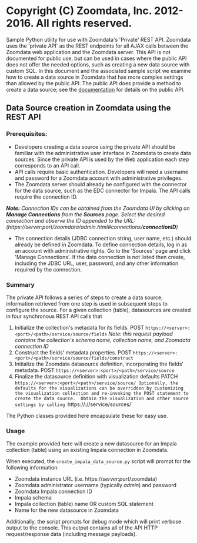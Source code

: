 # Copyright (C) Zoomdata, Inc. 2012-2016. All rights reserved.

Sample Python utility for use with Zoomdata's 'Private' REST API.  Zoomdata uses the 'private API' as the REST endpoints for all AJAX calls between the Zoomdata web application and the Zoomdata server.  This API is not documented for public use, but can be used in cases where the public API does not offer the needed options, such as creating a new data source with custom SQL.  In this document and the associated sample script we examine how to create a data source in Zoomdata that has more complex settings than allowed by the public API.  The public API does provide a method to create a data source; see the [documentation](https://developer.zoomdata.com/2.2/docs/rest-api/#!/sources/createUsingPOST_5) for details on the public API.

## Data Source creation in Zoomdata using the REST API
### Prerequisites:
* Developers creating a data source using the private API should be familiar with the administrative user interface in Zoomdata to create data sources.  Since the private API is used by the Web application each step corresponds to an API call.
* API calls require basic authentication.  Developers will need a username and password for a Zoomdata account with administrative privileges.
* The Zoomdata server should already be configured with the connector for the data source, such as the EDC connector for Impala.  The API calls require the connection ID.

_**Note:** Connection IDs can be obtained from the Zoomdata UI by clicking on **Manage Connections** from the **Sources** page. Select the desired connection and observe the ID appended to the URL: (https://server:port/zoomdata/admin.html#connections/**connectionID**)_

*  The connection details (JDBC connection string, user name, etc.) should already be defined in Zoomdata.  To define connection details, log in as an account with administrative rights.  Go to the 'Sources' page and click 'Manage Connections'.  If the data connection is not listed then create, including the JDBC URL, user, password, and any other information required by the connection.

### Summary
The private API follows a series of steps to create a data source; information retrieved from one step is used in subsequent steps to configure the source.  For a given collection (table), datasources are created in four synchronous REST API calls that

1. Initialize the collection's metadata for its fields.  POST `https://<server>:<port>/<path>/service/source/fields` 
  _Note: this request payload contains the collection's schema name, collection name, and Zoomdata connection ID_
1. Construct the fields' metadata properties. POST `https://<server>:<port>/<path>/service/source/fields/construct`
1. Initialize the Zoomdata datasource definition, incorporating the fields' metadata. POST `https://<server>:<port>/<path>/service/source`
1. Finalize the datasource definition with visualization defaults PATCH `https://<server>:<port>/<path>/service/source/
Optionally, the defaults for the visualizations can be overridden by customizing the visualization collection and re-invoking the POST statement to create the data source.  Obtain the visualization and other source settings by calling `https://<server>:<port>/<path>/service/sources/<sourceId>`

The Python classes provided here encapsulate these for easy use.
### Usage
The example provided here will create a new datasource for an Impala collection (table) using an existing Impala connection in Zoomdata.

When executed, the `create_impala_data_source.py` script will prompt for the following information:

* Zoomdata instance URL (i.e. https://_server_:_port_/zoomdata)
* Zoomdata administrator username (typically _admin_) and password
* Zoomdata Impala connection ID
* Impala schema
* Impala collection (table) name OR custom SQL statement
* Name for the new datasource in Zoomdata


Additionally, the script prompts for debug mode which will print verbose output to the console. This output contains all of the API HTTP request/response data (including message payloads).

